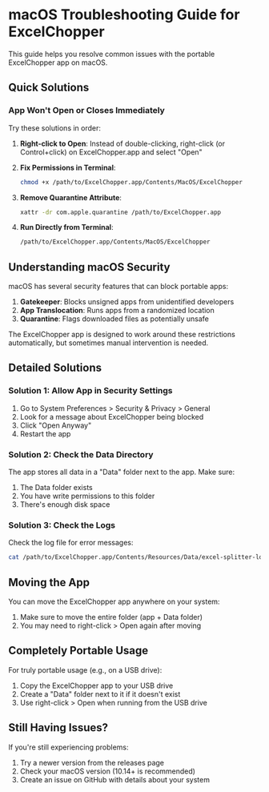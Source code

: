 # macOS Troubleshooting Guide for ExcelChopper

This guide helps you resolve common issues with the portable ExcelChopper app on macOS.

## Quick Solutions

### App Won't Open or Closes Immediately

Try these solutions in order:

1. **Right-click to Open**: Instead of double-clicking, right-click (or Control+click) on ExcelChopper.app and select "Open"

2. **Fix Permissions in Terminal**:

   ```bash
   chmod +x /path/to/ExcelChopper.app/Contents/MacOS/ExcelChopper
   ```

3. **Remove Quarantine Attribute**:

   ```bash
   xattr -dr com.apple.quarantine /path/to/ExcelChopper.app
   ```

4. **Run Directly from Terminal**:
   ```bash
   /path/to/ExcelChopper.app/Contents/MacOS/ExcelChopper
   ```

## Understanding macOS Security

macOS has several security features that can block portable apps:

1. **Gatekeeper**: Blocks unsigned apps from unidentified developers
2. **App Translocation**: Runs apps from a randomized location
3. **Quarantine**: Flags downloaded files as potentially unsafe

The ExcelChopper app is designed to work around these restrictions automatically, but sometimes manual intervention is needed.

## Detailed Solutions

### Solution 1: Allow App in Security Settings

1. Go to System Preferences > Security & Privacy > General
2. Look for a message about ExcelChopper being blocked
3. Click "Open Anyway"
4. Restart the app

### Solution 2: Check the Data Directory

The app stores all data in a "Data" folder next to the app. Make sure:

1. The Data folder exists
2. You have write permissions to this folder
3. There's enough disk space

### Solution 3: Check the Logs

Check the log file for error messages:

```bash
cat /path/to/ExcelChopper.app/Contents/Resources/Data/excel-splitter-logs.txt
```

## Moving the App

You can move the ExcelChopper app anywhere on your system:

1. Make sure to move the entire folder (app + Data folder)
2. You may need to right-click > Open again after moving

## Completely Portable Usage

For truly portable usage (e.g., on a USB drive):

1. Copy the ExcelChopper app to your USB drive
2. Create a "Data" folder next to it if it doesn't exist
3. Use right-click > Open when running from the USB drive

## Still Having Issues?

If you're still experiencing problems:

1. Try a newer version from the releases page
2. Check your macOS version (10.14+ is recommended)
3. Create an issue on GitHub with details about your system
